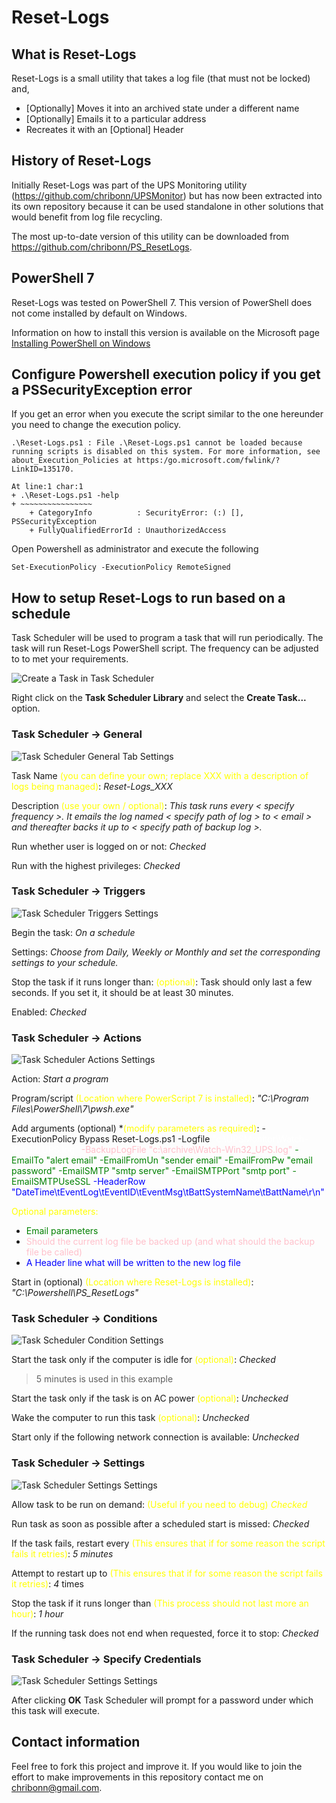 # Reset-Logs

## What is Reset-Logs

Reset-Logs is a small utility that takes a log file (that must not be locked) and,

* [Optionally] Moves it into an archived state under a different name
* [Optionally] Emails it to a particular address
* Recreates it with an [Optional] Header

## History of Reset-Logs

Initially Reset-Logs was part of the UPS Monitoring utility (https://github.com/chribonn/UPSMonitor) but has now been extracted into its own repository because it can be used standalone in other solutions that would benefit from log file recycling.

The most up-to-date version of this utility can be downloaded from https://github.com/chribonn/PS_ResetLogs.

## PowerShell 7

Reset-Logs was tested on PowerShell 7. This version of PowerShell does not come installed by default on Windows.

Information on how to install this version is available on the  Microsoft page [Installing PowerShell on Windows](https://docs.microsoft.com/en-us/powershell/scripting/install/installing-powershell-core-on-windows?view=powershell-7.1)


## Configure Powershell execution policy if you get a PSSecurityException error

If you get an error when you execute the script similar to the one hereunder you need to change the execution policy.

    .\Reset-Logs.ps1 : File .\Reset-Logs.ps1 cannot be loaded because running scripts is disabled on this system. For more information, see about_Execution_Policies at https:/go.microsoft.com/fwlink/?LinkID=135170.

    At line:1 char:1
    + .\Reset-Logs.ps1 -help
    + ~~~~~~~~~~~~~~~~
        + CategoryInfo          : SecurityError: (:) [], PSSecurityException
        + FullyQualifiedErrorId : UnauthorizedAccess
	
Open Powershell as administrator and execute the following

    Set-ExecutionPolicy -ExecutionPolicy RemoteSigned


## How to setup Reset-Logs to run based on a schedule

Task Scheduler will be used to program a task that will run periodically. The task will run Reset-Logs PowerShell script.  The frequency can be adjusted to to met your requirements.

![Create a Task in Task Scheduler](images/TaskScheduler01.png)

Right click on the **Task Scheduler Library** and select the **Create Task...** option.


### Task Scheduler -> General

![Task Scheduler General Tab Settings](images/TaskScheduler02.png)

Task Name <span style="color:yellow">(you can define your own; replace XXX with a description of  logs being managed)</span>: *Reset-Logs_XXX*  

Description <span style="color:yellow">(use your own / optional)</span>: *This task runs every < specify frequency >. It emails the log named < specify path of log > to < email > and thereafter backs it up to < specify path of backup log >.* 

Run whether user is logged on or not: *Checked* 

Run with the highest privileges: *Checked* 


### Task Scheduler -> Triggers

![Task Scheduler Triggers Settings](images/TaskScheduler03.png)

Begin the task: *On a schedule*

Settings: *Choose from Daily, Weekly or Monthly and set the corresponding settings to your schedule.*

Stop the task if it runs longer than: <span style="color:yellow">(optional)</span>: Task should only last a few seconds. If you set it, it should be at least 30 minutes.

Enabled: *Checked*


### Task Scheduler -> Actions

![Task Scheduler Actions Settings](images/TaskScheduler04.png)

Action: *Start a program*

Program/script <span style="color:yellow">(Location where PowerScript 7 is installed)</span>: *"C:\Program Files\PowerShell\7\pwsh.exe"*

Add arguments (optional) *<span style="color:yellow">(modify parameters as required)</span>: -ExecutionPolicy Bypass Reset-Logs.ps1 -Logfile <span style="color:white;bold">"c:\UPSMonitor\Watch-Win32_UPS.log"</span> <span style="color:pink">-BackupLogFile "c:\archive\Watch-Win32_UPS.log"</span> <span style="color:green">-EmailTo "alert email" -EmailFromUn "sender email" -EmailFromPw "email password" -EmailSMTP "smtp server" -EmailSMTPPort "smtp port" -EmailSMTPUseSSL <span style="color:blue">-HeaderRow "DateTime\tEventLog\tEventID\tEventMsg\tBattSystemName\tBattName\r\n"</span>

<span style="color:yellow">Optional parameters: </span>

* <span style="color:green">Email parameters</span>
* <span style="color:pink">Should the current log file be backed up (and what should the backup file be called)</span>
* <span style="color:blue">A Header line what will be written to the new log file</span>

Start in (optional) <span style="color:yellow">(Location where Reset-Logs is installed)</span>: *"C:\Powershell\PS_ResetLogs"* 


### Task Scheduler -> Conditions

![Task Scheduler Condition Settings](images/TaskScheduler05.png)

Start the task only if the computer is idle for <span style="color:yellow">(optional)</span>: *Checked*
  > 5 minutes is used in this example

Start the task only if the task is on AC power <span style="color:yellow">(optional)</span>: *Unchecked* 

Wake the computer to run this task <span style="color:yellow">(optional)</span>: *Unchecked* 

Start only if the following network connection is available: *Unchecked* 


### Task Scheduler -> Settings

![Task Scheduler Settings Settings](images/TaskScheduler06.png)

Allow task to be run on demand: <span style="color:yellow">(Useful if you need to debug)<span> *Checked* 

Run task as soon as possible after a scheduled start is missed: *Checked* 

If the task fails, restart every <span style="color:yellow">(This ensures that if for some reason the script fails it retries)</span>: *5 minutes* 

Attempt to restart up to <span style="color:yellow">(This ensures that if for some reason the script fails it retries)</span>: *4* times

Stop the task if it runs longer than <span style="color:yellow">(This process should not last more an hour)</span>: *1 hour* 

If the running task does not end when requested, force it to stop: *Checked* 


### Task Scheduler -> Specify Credentials

![Task Scheduler Settings Settings](images/TaskScheduler07.png)

After clicking **OK** Task Scheduler will prompt for a password under which this task will execute.

## Contact information

Feel free to fork this project and improve it.  If you would like to join the effort to make improvements in this repository contact me on chribonn@gmail.com.


